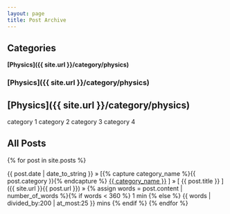 ```yaml
---
layout: page
title: Post Archive
---
```


<h2>Categories</h2>

**[Physics]({{ site.url }}/category/physics)**

### [Physics]({{ site.url }}/category/physics)

## [Physics]({{ site.url }}/category/physics)

category 1
category 2
category 3
category 4

<h2>All Posts</h2>

{% for post in site.posts %}

{{ post.date | date_to_string }} » [{% capture category_name %}{{ post.category }}{% endcapture %} <a href="/category/{{ category_name }}">{{ category_name }}</a> ] » [ {{ post.title }} ]({{ site.url }}{{ post.url }}) » {% assign words = post.content | number_of_words %}{% if words < 360 %} 1 min {% else %} {{ words | divided_by:200 | at_most:25 }} mins {% endif %} {% endfor %}
